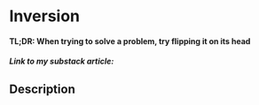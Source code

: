 # Inversion
#### TL;DR: When trying to solve a problem, try flipping it on its head

##### Link to my substack article: 

## Description

